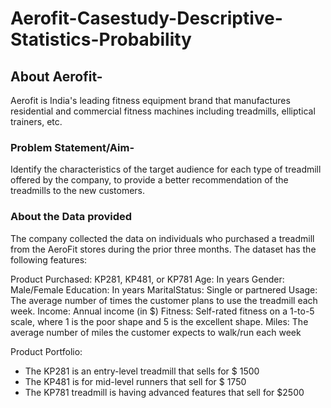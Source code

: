 # Aerofit-Casestudy-Descriptive-Statistics-Probability

## About Aerofit-
Aerofit is India's leading fitness equipment brand that manufactures residential and commercial fitness machines including treadmills, elliptical trainers, etc.

### Problem Statement/Aim-
Identify the characteristics of the target audience for each type of treadmill offered by the company, to provide a better recommendation of the treadmills to the new customers. 

### About the Data provided
The company collected the data on individuals who purchased a treadmill from the AeroFit stores during the prior three months. The dataset has the following features:

Product Purchased:	KP281, KP481, or KP781
Age:	In years
Gender:	Male/Female
Education:	In years
MaritalStatus:	Single or partnered
Usage:	The average number of times the customer plans to use the treadmill each week.
Income:	Annual income (in \$)
Fitness:	Self-rated fitness on a 1-to-5 scale, where 1 is the poor shape and 5 is the excellent shape.
Miles:	The average number of miles the customer expects to walk/run each week

Product Portfolio:
- The KP281 is an entry-level treadmill that sells for \$ 1500
- The KP481 is for mid-level runners that sell for \$ 1750
- The KP781 treadmill is having advanced features that sell for \$2500
